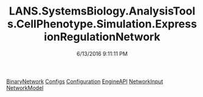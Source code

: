 ﻿---
title: LANS.SystemsBiology.AnalysisTools.CellPhenotype.Simulation.ExpressionRegulationNetwork
date: 6/13/2016 9:11:11 PM
---

[BinaryNetwork](T-LANS.SystemsBiology.AnalysisTools.CellPhenotype.Simulation.ExpressionRegulationNetwork.BinaryNetwork.html)
[Configs](T-LANS.SystemsBiology.AnalysisTools.CellPhenotype.Simulation.ExpressionRegulationNetwork.Configs.html)
[Configuration](T-LANS.SystemsBiology.AnalysisTools.CellPhenotype.Simulation.ExpressionRegulationNetwork.Configuration.html)
[EngineAPI](T-LANS.SystemsBiology.AnalysisTools.CellPhenotype.Simulation.ExpressionRegulationNetwork.EngineAPI.html)
[NetworkInput](T-LANS.SystemsBiology.AnalysisTools.CellPhenotype.Simulation.ExpressionRegulationNetwork.NetworkInput.html)
[NetworkModel](T-LANS.SystemsBiology.AnalysisTools.CellPhenotype.Simulation.ExpressionRegulationNetwork.NetworkModel.html)
